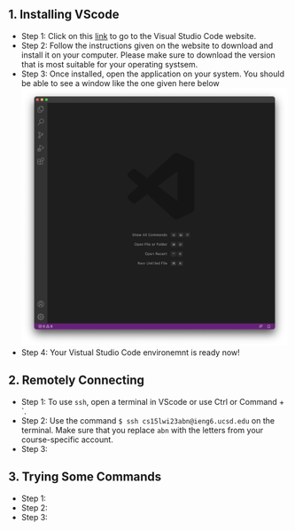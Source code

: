 ## 1. Installing VScode
   * Step 1: Click on this [link](https://code.visualstudio.com) to go to the Visual Studio Code website.
   * Step 2: Follow the instructions given on the website to download and install it on your computer. Please make sure to download the version that is most suitable for your operating systsem. 
   * Step 3: Once installed, open the application on your system. You should be able to see a window like the one given here below ![Image](https://github.com/keshuvv/cse15lwi23-lab-reports/blob/main/images/VSC.png)
   * Step 4: Your Vistual Studio Code environemnt is ready now! 
   
   
## 2. Remotely Connecting 
   * Step 1: To use `ssh`, open a terminal in VScode or use Ctrl or Command + `. 
   * Step 2: Use the command `$ ssh cs15lwi23abn@ieng6.ucsd.edu` on the terminal. Make sure that you replace `abn` with the letters from your course-specific account.  
   * Step 3:


## 3. Trying Some Commands
   * Step 1:
   * Step 2: 
   * Step 3: 
